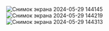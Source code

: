 ![Снимок экрана 2024-05-29 144145](https://github.com/JustSashaUP/bank-managment-system/assets/94720780/a538673f-8468-441e-adb1-694f386aa13a)
![Снимок экрана 2024-05-29 144219](https://github.com/JustSashaUP/bank-managment-system/assets/94720780/1313c58f-d611-44e0-ac0c-e3d099056d61)
![Снимок экрана 2024-05-29 144313](https://github.com/JustSashaUP/bank-managment-system/assets/94720780/f89acd47-7d0b-4722-a785-99ae7e370d1d)
